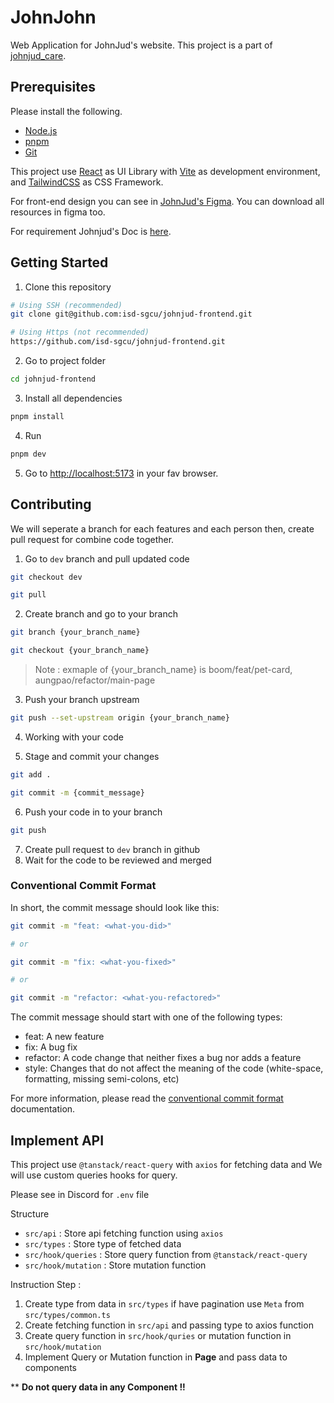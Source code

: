 # JohnJohn

Web Application for JohnJud's website.
This project is a part of [johnjud_care](https://www.instagram.com/johnjud_care/).

## Prerequisites

Please install the following.
-   [Node.js](https://nodejs.org/en/)
-   [pnpm](https://pnpm.io/)
-   [Git](https://git-scm.com/)

This project use [React](https://react.dev/) as UI Library with [Vite](https://vitejs.dev/) as development environment, and [TailwindCSS](https://tailwindcss.com/) as CSS Framework.

For front-end design you can see in [JohnJud's Figma](https://www.figma.com/file/3XVvUcZ9DvTX6ZTzErm0zo/Untitled?type=design&node-id=0%3A1&mode=design&t=ToeeWyxtvaaucvok-1). You can download all resources in figma too.

For requirement Johnjud's Doc is [here](https://docs.google.com/document/d/1lADvCGDaIPoJEO7E5bx8asFcabMTtpvtFuBCv5hLIFk/edit?usp=sharing).

## Getting Started

1. Clone this repository


```bash
# Using SSH (recommended)
git clone git@github.com:isd-sgcu/johnjud-frontend.git

# Using Https (not recommended)
https://github.com/isd-sgcu/johnjud-frontend.git
```

2. Go to project folder
```bash
cd johnjud-frontend
```

3. Install all dependencies
```bash
pnpm install
```

4. Run
```bash
pnpm dev
```

5. Go to [http://localhost:5173](http://localhost:5173) in your fav browser.

## Contributing

We will seperate a branch for each features and each person then, create pull request for combine code together.

1. Go to `dev` branch and pull updated code
```bash
git checkout dev

git pull
```

2. Create branch and go to your branch
```bash
git branch {your_branch_name}

git checkout {your_branch_name}
```
> Note : exmaple of {your_branch_name} is boom/feat/pet-card, aungpao/refactor/main-page

3. Push your branch upstream
```bash
git push --set-upstream origin {your_branch_name}
```

4. Working with your code

5. Stage and commit your changes
```bash
git add .

git commit -m {commit_message}
```

6. Push your code in to your branch
```bash
git push
```

7. Create pull request to `dev` branch in github
8. Wait for the code to be reviewed and merged

### Conventional Commit Format

In short, the commit message should look like this:

```bash
git commit -m "feat: <what-you-did>"

# or

git commit -m "fix: <what-you-fixed>"

# or

git commit -m "refactor: <what-you-refactored>"
```

The commit message should start with one of the following types:

-   feat: A new feature
-   fix: A bug fix
-   refactor: A code change that neither fixes a bug nor adds a feature
-   style: Changes that do not affect the meaning of the code (white-space, formatting, missing semi-colons, etc)

For more information, please read the [conventional commit format](https://www.conventionalcommits.org/en/v1.0.0/) documentation.


## Implement API

This project use `@tanstack/react-query` with `axios` for fetching data and We will use custom queries hooks for query.

Please see in Discord for `.env` file

Structure

- `src/api` : Store api fetching function using `axios`
- `src/types` : Store type of fetched data
- `src/hook/queries` : Store query function from `@tanstack/react-query`
- `src/hook/mutation` : Store mutation function

Instruction Step :

1. Create type from data in `src/types` if have pagination use `Meta` from `src/types/common.ts`
2. Create fetching function in `src/api` and passing type to axios function
3. Create query function in `src/hook/quries` or mutation function in `src/hook/mutation`
4. Implement Query or Mutation function in **Page** and pass data to components

** **Do not query data in any Component !!**
